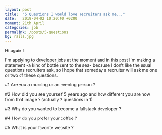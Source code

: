 ```yaml
---
layout: post
title:  "5 Questions I would love recruiters ask me..."
date:   2019-04-02 10:20:00 +0200
moment: 21th April
categories: job
permalink: /posts/5-questions
bg: rails.jpg
---
```


Hi again !

I'm applying to developer jobs at the moment and in this post I'm making a statement -a kind of bottle sent to the sea- because I don't like the usual questions recruiters ask, so I hope that someday a recruiter will ask me one or two of these questions.

#1 Are you a morning or an evening person ?


#2 How did you see yourself 5 years ago and how different you are now from that image ? (actually 2 questions in 1)


#3 Why do you wanted to become a fullstack developer ?


#4 How do you prefer your coffee ?


#5 What is your favorite website ?


